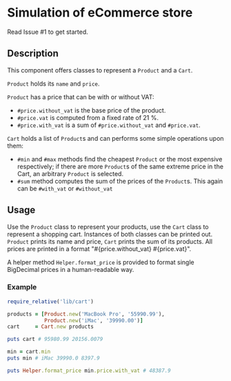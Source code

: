 # Simulation of eCommerce store

Read Issue #1 to get started.

## Description

This component offers classes to represent a `Product` and a `Cart`.

`Product` holds its `name` and `price`.

`Product` has a price that can be with or without VAT:
* `#price.without_vat` is the base price of the product.
* `#price.vat` is  computed from a fixed rate of 21 %.
* `#price.with_vat` is a sum of `#price.without_vat` and `#price.vat`.  

`Cart` holds a list of `Product`s and can performs some simple
operations upon them:
* `#min` and `#max` methods find the cheapest `Product` or the most
expensive respectively; if there are more `Product`s of the same extreme price
in the Cart, an arbitrary `Product` is selected.
* `#sum` method computes the sum of the prices of the `Product`s. This again can
  be `#with_vat` or `#without_vat`

## Usage

Use the `Product` class to represent your products, use the `Cart` class to
represent a shopping cart. Instances of both classes can be printed out.
`Product` prints its name and price, `Cart` prints the sum of its products. All
prices are printed in a format "#{price.without_vat} #{price.vat}".

A helper method `Helper.format_price` is provided to format single BigDecimal
prices in a human-readable way.

### Example

```ruby
require_relative('lib/cart')

products = [Product.new('MacBook Pro', '55990.99'),
            Product.new('iMac', '39990.00')]
cart     = Cart.new products

puts cart # 95980.99 20156.0079

min = cart.min
puts min # iMac 39990.0 8397.9

puts Helper.format_price min.price.with_vat # 48387.9
```
